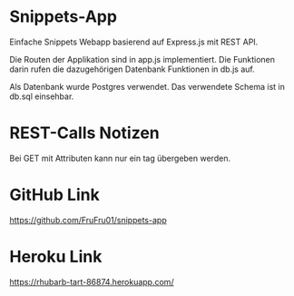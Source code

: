 # Snippets-App

Einfache Snippets Webapp basierend auf Express.js mit REST API.

Die Routen der Applikation sind in app.js implementiert. Die Funktionen darin rufen die dazugehörigen Datenbank Funktionen in db.js auf.

Als Datenbank wurde Postgres verwendet. Das verwendete Schema ist in db.sql einsehbar.

# REST-Calls Notizen

Bei GET mit Attributen kann nur ein tag übergeben werden.

# GitHub Link

https://github.com/FruFru01/snippets-app

# Heroku Link

https://rhubarb-tart-86874.herokuapp.com/
